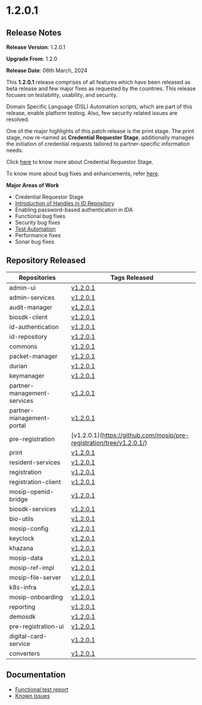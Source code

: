 # 1.2.0.1

## Release Notes

**Release Version**: 1.2.0.1 

**Upgrade From**: 1.2.0

**Release Date**: 06th March, 2024

This **1.2.0.1** release comprises of all features which have been released as beta release and few major fixes as requested by the countries. This release focuses on testability, usability, and security.

Domain Specific Language (DSL) Automation scripts, which are part of this release, enable platform testing. Also, few security related issues are resolved.

One of the major highlights of this patch release is the print stage. The print stage, now re-named as **Credential Requester Stage**, additionally manages the initiation of credential requests tailored to partner-specific information needs.  

Click [here](https://docs.mosip.io/1.2.0/modules/registration-processor#stages-and-services) to know more about Credential Requestor Stage.

To know more about bug fixes and enhancements, refer [here](../1.2.0.1/enhancements-1.2.0.1.md).

**Major Areas of Work**

* Credential Requestor Stage
* [Introduction of Handles in ID Repository](https://docs.mosip.io/1.2.0/modules/id-repository/custom-handle)
* Enabling password-based authentication in IDA
* Functional bug fixes
* Security bug fixes
* [Test Automation](https://docs.mosip.io/1.2.0/test-automation)
* Performance fixes
* Sonar bug fixes

## Repository Released

| **Repositories**            | **Tags Released**                                                                    |
| --------------------------- | ------------------------------------------------------------------------------------ |
| admin-ui                    |[v1.2.0.1](https://github.com/mosip/admin-ui/tree/v1.2.0.1/)                          |
| admin-services              |[v1.2.0.1](https://github.com/mosip/admin-services/tree/v1.2.0.1/)                    |
| audit-manager               |[v1.2.0.1](https://github.com/mosip/audit-manager/tree/v1.2.0.1/)                     |
| biosdk-client               |[v1.2.0.1](https://github.com/mosip/biosdk-client/tree/v1.2.0.1/)                     |
| id-authentication           |[v1.2.0.1](https://github.com/mosip/id-authentication/tree/v1.2.0.1/)                 |
| id-repository               |[v1.2.0.1](https://github.com/mosip/id-repository/tree/v1.2.0.1/)                     |
| commons                     |[v1.2.0.1](https://github.com/mosip/commons/tree/v1.2.0.1/)                           |
| packet-manager              |[v1.2.0.1](https://github.com/mosip/packet-manager/tree/v1.2.0.1/)                    |
| durian                      |[v1.2.0.1](https://github.com/mosip/durian/tree/v1.2.0.1/)                            |
| keymanager                  |[v1.2.0.1](https://github.com/mosip/keymanager/tree/v1.2.0.1/)                        |
| partner-management-services |[v1.2.0.1]( https://github.com/mosip/partner-management-services/tree/v1.2.0.1/)      |
| partner-management-portal   |[v1.2.0.1](https://github.com/mosip/partner-management-services/tree/v1.2.0.1/)       |
| pre-registration            |[v1.2.0.1)(https://github.com/mosip/pre-registration/tree/v1.2.0.1/)                  |
| print                       |[v1.2.0.1](https://github.com/mosip/print/tree/v1.2.0.1/)                             |
| resident-services           |[v1.2.0.1](https://github.com/mosip/resident-services/tree/v1.2.0.1/)                 |
| registration                |[v1.2.0.1](https://github.com/mosip/registration/tree/v1.2.0.1/)                      |
| registration-client         |[v1.2.0.1](https://github.com/mosip/registration-client/tree/v1.2.0.1/)               |
| mosip-openid-bridge         |[v1.2.0.1](https://github.com/mosip/mosip-openid-bridge/tree/v1.2.0.1/)               |
| biosdk-services             |[v1.2.0.1](https://github.com/mosip/biosdk-services/tree/v1.2.0.1/)                   |
| bio-utils                   |[v1.2.0.1](https://github.com/mosip/bio-utils/tree/v1.2.0.1/)                         |
| mosip-config                |[v1.2.0.1](https://github.com/mosip/mosip-config/tree/v1.2.0.1/)                      |
| keyclock                    |[v1.2.0.1](https://github.com/mosip/keycloak/tree/v1.2.0.1/)                          |
| khazana                     |[v1.2.0.1](https://github.com/mosip/khazana/tree/v1.2.0.1/)                           |
| mosip-data                  |[v1.2.0.1](https://github.com/mosip/mosip-data/tree/v1.2.0.1/)                        |
| mosip-ref-impl              |[v1.2.0.1](https://github.com/mosip/mosip-ref-impl/tree/v1.2.0.1/)                    |
| mosip-file-server           |[v1.2.0.1](https://github.com/mosip/mosip-file-server/tree/v1.2.0.1/)                 |
| k8s-infra                   |[v1.2.0.1](https://github.com/mosip/k8s-infra/tree/v1.2.0.1/)                         |
| mosip-onboarding            |[v1.2.0.1](https://github.com/mosip/mosip-onboarding/tree/v1.2.0.1/)                  |
| reporting                   |[v1.2.0.1](https://github.com/mosip/reporting/tree/v1.2.0.1/)                         |
| demosdk                     |[v1.2.0.1](https://github.com/mosip/demosdk/tree/v1.2.0.1/)                           |
| pre-registration-ui         |[v1.2.0.1](https://github.com/mosip/pre-registration-ui/tree/v1.2.0.1/)               |
| digital-card-service        |[v1.2.0.1](https://github.com/mosip/digital-card-service/tree/v1.2.0.1/)              |
| converters                  | [v1.2.0.1](https://github.com/mosip/converters/tree/v1.2.0.1/)                       |

## Documentation

* [Functional test report](https://docs.mosip.io/1.2.0/releases/release-notes-1.2.0.1/test-report-1.2.0.1)
* [Known Issues](https://mosip.atlassian.net/browse/MOSIP-29944?jql=labels%20%3D%20Known_Issue_1.2.0.1) 
